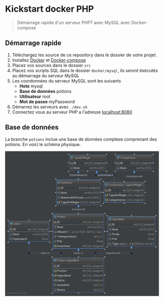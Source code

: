# Kickstart docker PHP

> Démarrage rapide d'un serveur PHP7 avec MySQL avec Docker-compose

## Démarrage rapide

1. Téléchargez les source de ce repository dans le dossier de votre projet.
2. Installez [Docker](https://www.docker.com/) et [Docker-compose](https://docs.docker.com/compose/)
3. Placez vos sources dans le dossier `src` 
4. Placez vos scripts SQL dans le dossier `docker/mysql`, ils seront éxécutés au démarrage du serveur MySQL
5. Les coordonnées du serveur MySQL sont les suivants
    - **Hote** mysql
    - **Base de données** potions
    - **Utilisateur** root
    - **Mot de passe** myPassword
6. Démarrez les serveurs avec `./dev.sh`
7. Connectez vous au serveur PHP a l'adresse [localhost:8080](http://localhost:8080/)

## Base de données

La branche `potions` inclue une base de données complexe comprenant des potions. En voici le schéma physique.

![Potions](potions.png)